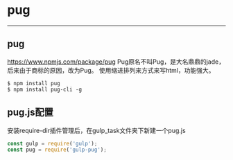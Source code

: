 # pug
---

## pug

https://www.npmjs.com/package/pug
Pug原名不叫Pug，是大名鼎鼎的jade，后来由于商标的原因，改为Pug。
使用缩进排列来方式来写html，功能强大。

```
$ npm install pug
$ npm install pug-cli -g
```

## pug.js配置

安装require-dir插件管理后，在gulp_task文件夹下新建一个pug.js

```js
const gulp = require('gulp');
const pug = require('gulp-pug');
```




